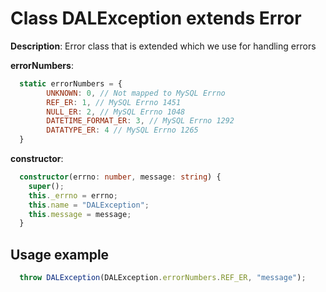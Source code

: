 # Class DALException extends Error

**Description**: Error class that is extended which we use for handling errors 

**errorNumbers**:

```javascript
  static errorNumbers = {
        UNKNOWN: 0, // Not mapped to MySQL Errno
        REF_ER: 1, // MySQL Errno 1451
        NULL_ER: 2, // MySQL Errno 1048
        DATETIME_FORMAT_ER: 3, // MySQL Errno 1292
        DATATYPE_ER: 4 // MySQL Errno 1265
  }
```
**constructor**:

```typescript
  constructor(errno: number, message: string) {
    super();
    this._errno = errno;
    this.name = "DALException";
    this.message = message;
  }
```

## Usage example ##

```typescript
  throw DALException(DALException.errorNumbers.REF_ER, "message");
```
